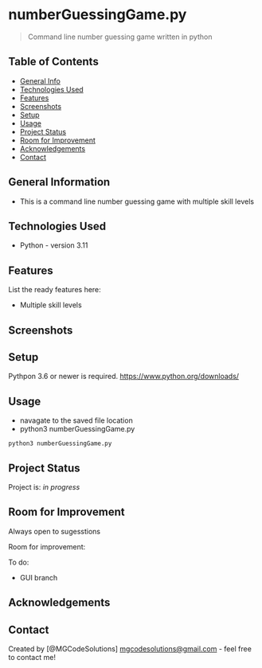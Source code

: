 # numberGuessingGame.py
> Command line number guessing game written in python


## Table of Contents
* [General Info](#general-information)
* [Technologies Used](#technologies-used)
* [Features](#features)
* [Screenshots](#screenshots)
* [Setup](#setup)
* [Usage](#usage)
* [Project Status](#project-status)
* [Room for Improvement](#room-for-improvement)
* [Acknowledgements](#acknowledgements)
* [Contact](#contact)
<!-- * [License](#license) -->


## General Information
- This is a command line number guessing game with multiple skill levels
<!-- You don't have to answer all the questions - just the ones relevant to your project. -->


## Technologies Used
- Python - version 3.11



## Features
List the ready features here:
- Multiple skill levels



## Screenshots


## Setup
Pythpon 3.6 or newer is required. https://www.python.org/downloads/



## Usage
- navagate to the saved file location
- python3 numberGuessingGame.py

`python3 numberGuessingGame.py`


## Project Status
Project is: _in progress_

## Room for Improvement
Always open to sugesstions

Room for improvement:


To do:
- GUI branch


## Acknowledgements



## Contact
Created by [@MGCodeSolutions] mgcodesolutions@gmail.com - feel free to contact me!


<!-- Optional -->
<!-- ## License -->
<!-- This project is open source and available under the [... License](). -->

<!-- You don't have to include all sections - just the one's relevant to your project -->
